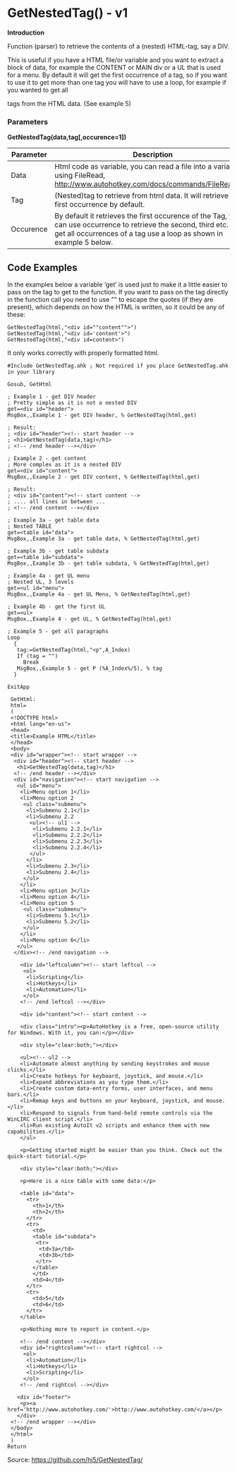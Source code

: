 # GetNestedTag() - v1

**Introduction**

Function (parser) to retrieve the contents of a (nested) HTML-tag, say a DIV.

This is useful if you have a HTML file/or variable and you want to extract a block of data,
for example the CONTENT or MAIN div or a UL that is used for a menu. By default it will
get the first occurrence of a tag, so if you want to use it to get more than one tag you will have
to use a loop, for example if you wanted to get all <p> tags from the HTML data. (See example 5)

### Parameters

**GetNestedTag(data,tag[,occurence=1])**

|Parameter|Description|
|---------|-----------|
|Data     |Html code as variable, you can read a file into a variable using FileRead, <http://www.autohotkey.com/docs/commands/FileRead.htm>|
|Tag      |(Nested)tag to retrieve from html data. It will retrieve the first occurrence by default.|
|Occurence|By default it retrieves the first occurence of the Tag, you can use occurrence to retrieve the second, third etc. To get all occurrences of a tag use a loop as shown in example 5 below.|

## Code Examples

In the examples below a variable &#8216;get&#8217; is used just to make it a little easier to pass on
the tag to get to the function. If you want to pass on the tag directly in the function call you need
to use "" to escape the quotes (if they are present), which depends on how the HTML is written,
so it could be any of these:

   ```autohotkey
   GetNestedTag(html,"<div id=""content"">")
   GetNestedTag(html,"<div id='content'>")
   GetNestedTag(html,"<div id=content>")
   ```

It only works correctly with properly formatted html.


   ```autohotkey
   #Include GetNestedTag.ahk ; Not required if you place GetNestedTag.ahk in your library

   Gosub, GetHtml

   ; Example 1 - get DIV header
   ; Pretty simple as it is not a nested DIV
   get=<div id="header">
   MsgBox,,Example 1 - get DIV header, % GetNestedTag(html,get)

   ; Result:
   ; <div id="header"><!-- start header -->
   ; <h1>GetNestedTag(data,tag)</h1>
   ; <!-- /end header --></div>

   ; Example 2 - get content
   ; More complex as it is a nested DIV
   get=<div id="content">
   MsgBox,,Example 2 - get DIV content, % GetNestedTag(html,get)

   ; Result:
   ; <div id="content"><!-- start content -->
   ; .... all lines in between ...
   ; <!-- /end content --></div>     

   ; Example 3a - get table data
   ; Nested TABLE
   get=<table id="data">
   MsgBox,,Example 3a - get table data, % GetNestedTag(html,get)

   ; Example 3b - get table subdata
   get=<table id="subdata">
   MsgBox,,Example 3b - get table subdata, % GetNestedTag(html,get)

   ; Example 4a - get UL menu
   ; Nested UL, 3 levels
   get=<ul id="menu">
   MsgBox,,Example 4a - get UL Menu, % GetNestedTag(html,get)

   ; Example 4b - get the first UL
   get=<ul>
   MsgBox,,Example 4 - get UL, % GetNestedTag(html,get)

   ; Example 5 - get all paragraphs
   Loop
     {
      tag:=GetNestedTag(html,"<p",A_Index)
      If (tag = "")
        Break
      MsgBox,,Example 5 - get P (%A_Index%/5), % tag
     }

   ExitApp

    GetHtml:
    html=
    (
    <!DOCTYPE html>
    <html lang="en-us">
    <head>
    <title>Example HTML</title>
    </head>
    <body>
    <div id="wrapper"><!-- start wrapper -->
     <div id="header"><!-- start header -->
      <h1>GetNestedTag(data,tag)</h1>
     <!-- /end header --></div>
     <div id="navigation"><!-- start navigation -->
      <ul id="menu">
       <li>Menu option 1</li>
       <li>Menu option 2
        <ul class="submenu">
         <li>Submenu 2.1</li>
         <li>Submenu 2.2
          <ul><!-- ul1 -->
           <li>Submenu 2.2.1</li>
           <li>Submenu 2.2.2</li>
           <li>Submenu 2.2.3</li>
           <li>Submenu 2.2.4</li>
          </ul>
         </li>
         <li>Submenu 2.3</li>
         <li>Submenu 2.4</li>
        </ul>
       </li>
       <li>Menu option 3</li>
       <li>Menu option 4</li>
       <li>Menu option 5    
        <ul class="submenu">
         <li>Submenu 5.1</li>
         <li>Submenu 5.2</li>
        </ul>
       </li>
       <li>Menu option 6</li>
      </ul>
     </div><!-- /end navigation -->

       <div id="leftcolumn"><!-- start leftcol -->
        <ol>
         <li>Scripting</li>
         <li>Hotkeys</li>
         <li>Automation</li>
        </ol>
       <!-- /end leftcol --></div>

       <div id="content"><!-- start content -->

       <div class="intro"><p>AutoHotkey is a free, open-source utility for Windows. With it, you can:</p></div>

       <div style="clear:both;"></div>

       <ul><!-- ul2 -->
       <li>Automate almost anything by sending keystrokes and mouse clicks.</li>
       <li>Create hotkeys for keyboard, joystick, and mouse.</li>
       <li>Expand abbreviations as you type them.</li>
       <li>Create custom data-entry forms, user interfaces, and menu bars.</li>
       <li>Remap keys and buttons on your keyboard, joystick, and mouse.</li>
       <li>Respond to signals from hand-held remote controls via the WinLIRC client script.</li>
       <li>Run existing AutoIt v2 scripts and enhance them with new capabilities.</li>
       </ul>

       <p>Getting started might be easier than you think. Check out the quick-start tutorial.</p>

       <div style="clear:both;"></div>

       <p>Here is a nice table with some data:</p>

       <table id="data">
         <tr>
           <th>1</th>
           <th>2</th>
         </tr>
         <tr>
           <td>
           <table id="subdata">
            <tr>
             <td>3a</td>
             <td>3b</td>
            </tr>
           </table>
           </td>
           <td>4</td>
         </tr>
         <tr>
           <td>5</td>
           <td>6</td>
         </tr>
       </table>

       <p>Nothing more to report in content.</p>

       <!-- /end content --></div>
       <div id="rightcolumn"><!-- start rightcol -->
        <ol>
         <li>Automation</li>
         <li>Hotkeys</li>
         <li>Scripting</li>
        </ol>
       <!-- /end rightcol --></div>

      <div id="footer">
       <p><a href='http://www.autohotkey.com/'>http://www.autohotkey.com/</a></p>
      </div>
    <!-- /end wrapper --></div>
    </body>
    </html>
    )
   Return
   ```

Source: <https://github.com/hi5/GetNestedTag/>